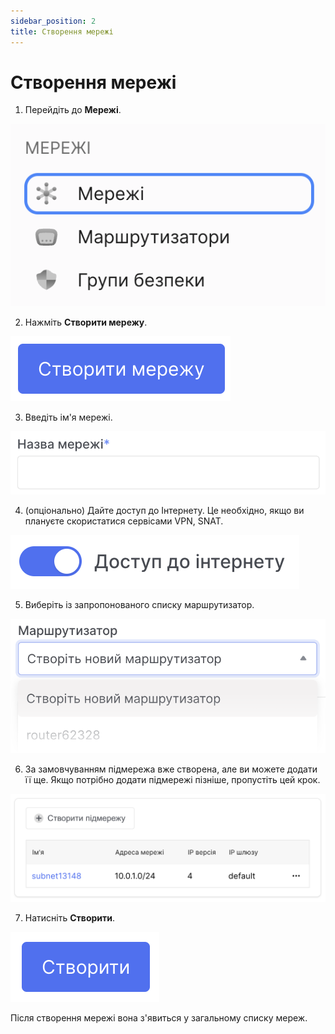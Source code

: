 ```yaml
---
sidebar_position: 2
title: Створення мережі
---
```


# Створення мережі

1. Перейдіть до **Мережі**.

![](../../img/i-net1-ua.svg)

2. Нажміть **Створити мережу**.

![](../../img/i-net4-ua.svg)

3. Введіть ім'я мережі.

![](../../img/i-net5-ua.svg)

4. (опціонально) Дайте доступ до Інтернету. Це необхідно, якщо ви плануєте скористатися сервісами VPN, SNAT.

![](../../img/i-net6-ua.svg)

5. Виберіть із запропонованого списку маршрутизатор.

![](../../img/i-net7-ua.svg)

6. За замовчуванням підмережа вже створена, але ви можете додати її ще. Якщо потрібно додати підмережі пізніше, пропустіть цей крок.

![](../../img/i-net8-ua.svg)

7. Натисніть **Створити**.

![](../../img/i-net9-ua.svg)

Після створення мережі вона з'явиться у загальному списку мереж.